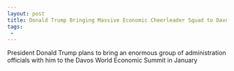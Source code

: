 ```yaml
---
layout: post
title: Donald Trump Bringing Massive Economic Cheerleader Squad to Davos World Economic Summit
tags:
 -
---
```

President Donald Trump plans to bring an enormous group of administration officials with him to the Davos World Economic Summit in January

